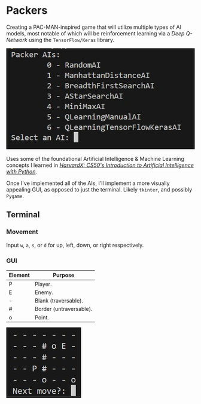 # Packers

Creating a PAC-MAN-inspired game that will utilize multiple types of AI models, most notable of which will be reinforcement learning via a *Deep Q-Network* using the ```TensorFlow/Keras``` library.

![Screenshot of terminal's AI selection menu.](assets/terminalSelectAI.JPG)

Uses some of the foundational Artificial Intelligence & Machine Learning concepts I learned in [*HarvardX: CS50's Introduction to Artificial Intelligence with Python*](https://www.edx.org/learn/artificial-intelligence/harvard-university-cs50-s-introduction-to-artificial-intelligence-with-python).

Once I've implemented all of the AIs, I'll implement a more visually appealing GUI, as opposed to just the terminal. Likely  ```tkinter```, and possibly ```Pygame```.

## Terminal
### Movement
Input `w`, `a`, `s`, or `d` for up, left, down, or right respectively. 

### GUI
| Element | Purpose |
| --- | --- |
| P | Player. |
| E | Enemy. |
| - | Blank (traversable). |
| # | Border (untraversable). |
| o | Point. |

![Screenshot of terminal's AI board.](assets/terminalBoard.JPG)
